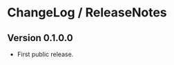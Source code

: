 # ChangeLog / ReleaseNotes


## Version 0.1.0.0

* First public release.
<!--
* Uploaded to [Hackage][]:
  <http://hackage.haskell.org/package/log-level-0.1.0.0>
-->


[Hackage]:
  http://hackage.haskell.org/
  "HackageDB (or just Hackage) is a collection of releases of Haskell packages."

